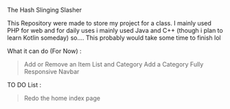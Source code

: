 The Hash Slinging Slasher


This Repository were made to store my project for a class. I mainly used PHP for web and for daily uses i mainly used Java and C++ (though i plan to learn Kotlin someday) so.... This probably would take some time to finish lol

What it can do (For Now) :
> Add or Remove an Item List and Category
> Add a Category
> Fully Responsive Navbar
> 


TO DO List :
> Redo the home index page
> 
>
